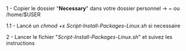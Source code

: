 1 - Copier le dossier "**Necessary**" dans votre dossier personnel ->     ~     ou      /home/$USER

1.1 - Lancé un *chmod +x Script-Install-Packages-Linux.sh* si necessaire

2 - Lancer le fichier "*Script-Install-Packages-Linux.sh*" et suivez les instructions
